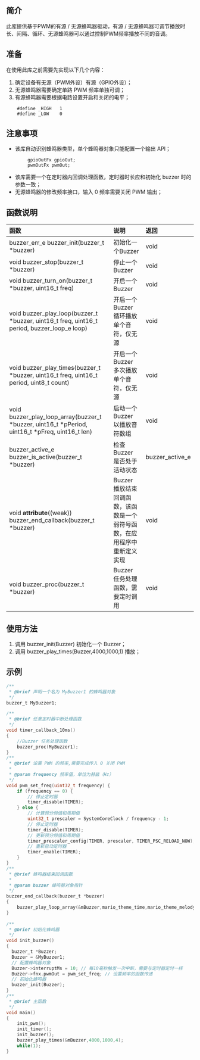 ## 简介

此库提供基于PWM的有源 / 无源蜂鸣器驱动，有源 / 无源蜂鸣器可调节播放时长、间隔、循环、无源蜂鸣器可以通过控制PWM频率播放不同的音调。

## 准备

在使用此库之前需要先实现以下几个内容：

1. 确定设备有无源（PWM外设）有源（GPIO外设）；
2. 无源蜂鸣器需要确定单路 PWM 频率单独可调；
3. 有源蜂鸣器需要根据电路设置开启和关闭的电平；
```  
    #define _HIGH	1
    #define _LOW	0
```

## 注意事项

* 该库自动识别蜂鸣器类型，单个蜂鸣器对象只能配置一个输出 API；
```
    	gpioOutFx gpioOut;
        pwmOutFx pwmOut;
```
* 该库需要一个在定时器内回调处理函数，定时器时长应和初始化 buzzer 时的参数一致；
* 无源蜂鸣器的修改频率接口，输入 0 频率需要关闭 PWM 输出；

## 函数说明

| 函数              |           说明            | 返回 |
|  :----  | :----  | :----  |
|buzzer_err_e buzzer_init(buzzer_t *buzzer)| 初始化一个Buzzer |void|
|void buzzer_stop(buzzer_t *buzzer)|停止一个 Buzzer|void|
|void buzzer_turn_on(buzzer_t *buzzer, uint16_t freq)|开启一个 Buzzer|void|
|void buzzer_play_loop(buzzer_t *buzzer, uint16_t freq, uint16_t period, buzzer_loop_e loop)|开启一个 Buzzer 循环播放单个音符，仅无源|void|
|void buzzer_play_times(buzzer_t *buzzer, uint16_t freq, uint16_t period, uint8_t count)|开启一个 Buzzer 多次播放单个音符，仅无源|void|
|void buzzer_play_loop_array(buzzer_t *buzzer, uint16_t *pPeriod, uint16_t *pFreq, uint16_t len)|启动一个 Buzzer 以播放音符数组|void|
|buzzer_active_e buzzer_is_active(buzzer_t *buzzer)|检查 Buzzer 是否处于活动状态|buzzer_active_e|
|void __attribute__((weak)) buzzer_end_callback(buzzer_t *buzzer) |Buzzer 播放结束回调函数，该函数是一个弱符号函数，在应用程序中重新定义实现|void|
|void buzzer_proc(buzzer_t *buzzer)|Buzzer 任务处理函数，需要定时调用|void|

## 使用方法
1. 调用 buzzer_init(Buzzer) 初始化一个 Buzzer；
2. 调用 buzzer_play_times(Buzzer,4000,1000,1) 播放；

## 示例

```c
/**
 * @brief 声明一个名为 MyBuzzer1 的蜂鸣器对象
 */
buzzer_t MyBuzzer1;

/**
 * @brief 任意定时器中断处理函数
 */
void timer_callback_10ms()
{
    //Buzzer 任务处理函数
    buzzer_proc(MyBuzzer1);
}
/**
 * @brief 设置 PWM 的频率,需要完成传入 0 关闭 PWM
 *
 * @param frequency 频率值，单位为赫兹（Hz）
 */
void pwm_set_freq(uint32_t frequency) {
    if (frequency == 0) {
        // 停止定时器
        timer_disable(TIMER);
    } else {
        // 计算预分频值和周期值
        uint32_t prescaler = SystemCoreClock / frequency - 1;
        // 停止定时器
        timer_disable(TIMER);
        // 更新预分频值和周期值
        timer_prescaler_config(TIMER, prescaler, TIMER_PSC_RELOAD_NOW);
        // 重新启动定时器
        timer_enable(TIMER);
    }
}
/**
 * @brief 蜂鸣器结束回调函数
 *
 * @param buzzer 蜂鸣器对象指针
 */
buzzer_end_callback(buzzer_t *buzzer) 
{
    buzzer_play_loop_array(&mBuzzer,mario_theme_time,mario_theme_melody,mario_theme_len);
}
    
/**
 * @brief 初始化蜂鸣器
 */
void init_buzzer()
{
  buzzer_t *Buzzer;
  Buzzer = &MyBuzzer1;
  // 配置蜂鸣器对象
  Buzzer->interruptMs = 10; // 每10毫秒触发一次中断，需要与定时器定时一样
  Buzzer->fnx.pwmOut = pwm_set_freq; // 设置频率的函数传递
  // 初始化蜂鸣器
  buzzer_init(Buzzer);
}
/**
 * @brief 主函数
 */
void main()
{
    init_pwm();
    init_timer();
    init_buzzer();
    buzzer_play_times(&mBuzzer,4000,1000,4);
    while(1);
}
```